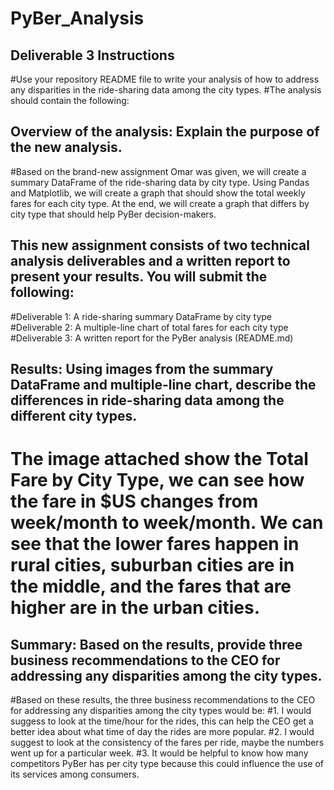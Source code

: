 # PyBer_Analysis
## Deliverable 3 Instructions

#Use your repository README file to write your analysis of how to address any disparities in the ride-sharing data among the city types.
#The analysis should contain the following:
## Overview of the analysis: Explain the purpose of the new analysis.
#Based on the brand-new assignment Omar was given, we will create a summary DataFrame of the ride-sharing data by city type. Using Pandas and Matplotlib, we will create a graph that should show the total weekly fares for each city type. At the end, we will create a graph that differs by city type that should help PyBer decision-makers. 

## This new assignment consists of two technical analysis deliverables and a written report to present your results. You will submit the following:
#Deliverable 1: A ride-sharing summary DataFrame by city type
#Deliverable 2: A multiple-line chart of total fares for each city type
#Deliverable 3: A written report for the PyBer analysis (README.md)

## Results: Using images from the summary DataFrame and multiple-line chart, describe the differences in ride-sharing data among the different city types.
# The image attached show the Total Fare by City Type, we can see how the fare in $US changes from week/month to week/month. We can see that the lower fares happen in rural cities, suburban cities are in the middle, and the fares that are higher are in the urban cities. 

## Summary: Based on the results, provide three business recommendations to the CEO for addressing any disparities among the city types.
#Based on these results, the three business recommendations to the CEO for addressing any disparities among the city types would be: 
#1. I would suggess to look at the time/hour for the rides, this can help the CEO get a better idea about what time of day the rides are more popular. 
#2. I would suggest to look at the consistency of the fares per ride, maybe the numbers went up for a particular week. 
#3. It would be helpful to know how many competitors PyBer has per city type because this could influence the use of its services among consumers.
